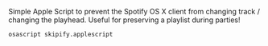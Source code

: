 Simple Apple Script to prevent the Spotify OS X client from changing track / changing the playhead.
Useful for preserving a playlist during parties!

`osascript skipify.applescript`
